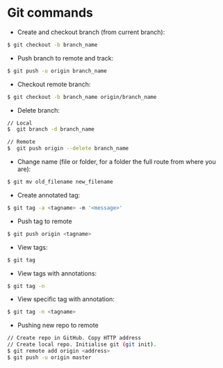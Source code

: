 # Git commands

+ Create and checkout branch (from current branch): 

```bash
$ git checkout -b branch_name
```

+ Push branch to remote and track: 

```bash
$ git push -u origin branch_name
```

+ Checkout remote branch: 

```bash
$ git checkout -b branch_name origin/branch_name
```

+ Delete branch: 

```bash
// Local
$  git branch -d branch_name

// Remote
$  git push origin --delete branch_name
```

+ Change name (file or folder, for a folder the full route from where you are): 

```bash
$ git mv old_filename new_filename
```

+ Create annotated tag: 

```bash
$ git tag -a <tagname> -m '<message>'
```

+ Push tag to remote

```bash
$ git push origin <tagname>
```

+ View tags: 

```bash
$ git tag
```

+ View tags with annotations: 

```bash
$ git tag -n
```

+ View specific tag with annotation: 

```bash
$ git tag -n <tagname>
```

+ Pushing new repo to remote

```bash
// Create repo in GitHub. Copy HTTP address
// Create local repo. Initialise git (git init).
$ git remote add origin <address>
$ git push -u origin master
```
